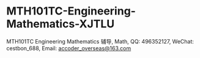 # MTH101TC-Engineering-Mathematics-XJTLU
MTH101TC Engineering Mathematics 辅导, Math, QQ: 496352127, WeChat: cestbon_688, Email: accoder_overseas@163.com
